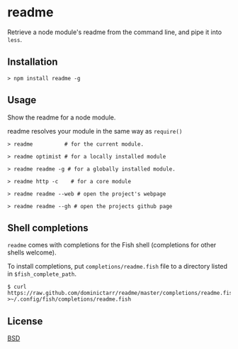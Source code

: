 # readme

Retrieve a node module's readme from the command line, and pipe it into `less`.

## Installation

```
> npm install readme -g
```

## Usage

Show the readme for a node module.

readme resolves your module in the same way as `require()`

```
> readme          # for the current module.

> readme optimist # for a locally installed module

> readme readme -g # for a globally installed module.

> readme http -c    # for a core module

> readme readme --web # open the project's webpage

> readme readme --gh # open the projects github page
```

## Shell completions

`readme` comes with completions for the Fish shell (completions for other shells welcome).

To install completions, put `completions/readme.fish` file to a directory listed in `$fish_complete_path`.

```
$ curl https://raw.github.com/dominictarr/readme/master/completions/readme.fish >~/.config/fish/completions/readme.fish
```

## License

[BSD](http://opensource.org/licenses/BSD-2-Clause)
